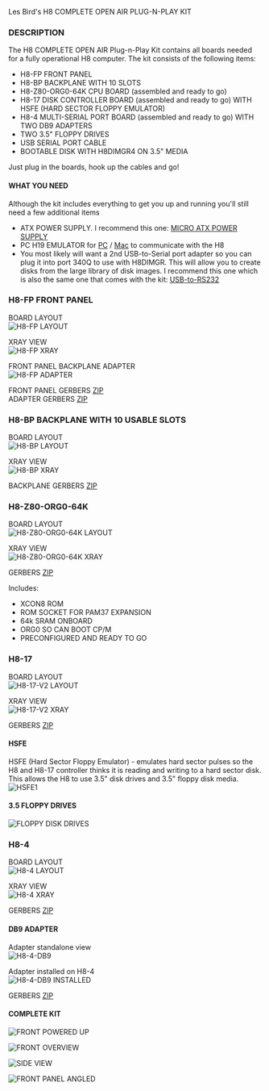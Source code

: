 Les Bird's H8 COMPLETE OPEN AIR PLUG-N-PLAY KIT

### DESCRIPTION
The H8 COMPLETE OPEN AIR Plug-n-Play Kit contains all boards needed for a fully operational H8 computer. The kit consists of the following items:
* H8-FP FRONT PANEL
* H8-BP BACKPLANE WITH 10 SLOTS
* H8-Z80-ORG0-64K CPU BOARD (assembled and ready to go)
* H8-17 DISK CONTROLLER BOARD (assembled and ready to go) WITH HSFE (HARD SECTOR FLOPPY EMULATOR)
* H8-4 MULTI-SERIAL PORT BOARD (assembled and ready to go) WITH TWO DB9 ADAPTERS
* TWO 3.5" FLOPPY DRIVES
* USB SERIAL PORT CABLE
* BOOTABLE DISK WITH H8DIMGR4 ON 3.5" MEDIA

Just plug in the boards, hook up the cables and go!

#### WHAT YOU NEED
Although the kit includes everything to get you up and running you'll still need a few additional items

* ATX POWER SUPPLY. I recommend this one:
[MICRO ATX POWER SUPPLY](https://www.amazon.com/APEVIA-SFX-AP400W-Solution-Micro-Supply/dp/B01MEDG1PM)
* PC H19 EMULATOR for [PC](https://github.com/sebhc/sebhc/blob/master/wiki/H19/H19EMU3-x64.zip) / [Mac](https://github.com/sebhc/sebhc/blob/master/wiki/H19/H19EMU3-OSX.zip) to communicate with the H8
* You most likely will want a 2nd USB-to-Serial port adapter so you can plug it into port 340Q to use with H8DIMGR. This will allow you to create disks from the large library of disk images. I recommend this one which is also the same one that comes with the kit: [USB-to-RS232](https://www.amazon.com/Adapter-Chipset%EF%BC%8CDB9-Serial-Converter-Windows/dp/B0759HSLP1)<br>

### H8-FP FRONT PANEL
BOARD LAYOUT<br>
![H8-FP LAYOUT](https://github.com/sebhc/sebhc/blob/master/wiki/H8FP/H8-FP-LAYOUT.png)<br>

XRAY VIEW<br>
![H8-FP XRAY](https://github.com/sebhc/sebhc/blob/master/wiki/H8FP/H8-FP-XRAY.png)<br>

FRONT PANEL BACKPLANE ADAPTER<br>
![H8-FP ADAPTER](https://github.com/sebhc/sebhc/blob/master/wiki/H8FP/H8-FP-V12-Adapter.png)<br>

FRONT PANEL GERBERS [ZIP](https://github.com/sebhc/sebhc/blob/master/wiki/H8FP/H8-FP-V12R1-Gerbers.zip)<br>
ADAPTER GERBERS [ZIP](https://github.com/sebhc/sebhc/blob/master/wiki/H8FP/H8-FP-V12-Adapter-Gerbers.zip)

### H8-BP BACKPLANE WITH 10 USABLE SLOTS
BOARD LAYOUT<br>
![H8-BP LAYOUT](https://github.com/sebhc/sebhc/blob/master/wiki/H8BP/H8-BP-LAYOUT.png)<br>

XRAY VIEW<br>
![H8-BP XRAY](https://github.com/sebhc/sebhc/blob/master/wiki/H8BP/H8-BP-XRAY.png)<br>

BACKPLANE GERBERS [ZIP](https://github.com/sebhc/sebhc/blob/master/wiki/H8BP/H8-BP-V14-Gerbers.zip)

### H8-Z80-ORG0-64K
BOARD LAYOUT<br>
![H8-Z80-ORG0-64K LAYOUT](https://github.com/sebhc/sebhc/raw/master/wiki/H8-Z80-2023/H8-Z80-ORG0-64K-V1.0R5.png)<br>

XRAY VIEW<br>
![H8-Z80-ORG0-64K XRAY](https://github.com/sebhc/sebhc/raw/master/wiki/H8-Z80-2023/H8-Z80-ORG0-64K-V1.0R5-XRAY.png)<br>

GERBERS [ZIP](https://github.com/sebhc/sebhc/blob/master/wiki/H8-Z80-2023/H8-Z80-GERBERS.zip)

Includes:
* XCON8 ROM
* ROM SOCKET FOR PAM37 EXPANSION
* 64k SRAM ONBOARD
* ORG0 SO CAN BOOT CP/M
* PRECONFIGURED AND READY TO GO

### H8-17
BOARD LAYOUT<br>
![H8-17-V2 LAYOUT](https://github.com/sebhc/sebhc/raw/master/wiki/H8-17/H8-17-V2.0R2.png)<br>

XRAY VIEW<br>
![H8-17-V2 XRAY](https://github.com/sebhc/sebhc/raw/master/wiki/H8-17/H8-17-V2.0R2-XRAY.png)<br>

GERBERS [ZIP](https://github.com/sebhc/sebhc/blob/master/wiki/H8-17/H8-17-V20-GERBERS-V13.zip)

#### HSFE
HSFE (Hard Sector Floppy Emulator) - emulates hard sector pulses so the H8 and H8-17 controller thinks it is reading and writing to a hard sector disk. This allows the H8 to use 3.5" disk drives and 3.5" floppy disk media.<br>
![HSFE1](https://github.com/sebhc/sebhc/blob/master/wiki/H8-Z80-PLUG-N-PLAY/HSFE1.png)<br>

#### 3.5 FLOPPY DRIVES
![FLOPPY DISK DRIVES](https://github.com/sebhc/sebhc/blob/master/wiki/H8-OPEN-AIR-PnP/FLOPPYDRIVES.jpg)<br>

### H8-4
BOARD LAYOUT<br>
![H8-4 LAYOUT](https://github.com/sebhc/sebhc/raw/master/wiki/H8-4/H8-4-V2.2R1.png)<br>

XRAY VIEW<br>
![H8-4 XRAY](https://github.com/sebhc/sebhc/raw/master/wiki/H8-4/H8-4-V2.2R1-XRAY.png)<br>

GERBERS [ZIP](https://github.com/sebhc/sebhc/blob/master/wiki/H8-4/H8-4-GERBERS-V23.zip)

#### DB9 ADAPTER

Adapter standalone view<br>
![H8-4-DB9](https://github.com/sebhc/sebhc/blob/master/wiki/H8-Z80-PLUG-N-PLAY/H8-4-DB9.png)<br>

Adapter installed on H8-4<br>
![H8-4-DB9 INSTALLED](https://github.com/sebhc/sebhc/blob/master/wiki/H8-Z80-PLUG-N-PLAY/H8-4-DB9-2.png)<br>

GERBERS [ZIP](https://github.com/sebhc/sebhc/blob/master/wiki/H8-4/H8-4-DB9-GERBERS-V12.zip)

#### COMPLETE KIT
![FRONT POWERED UP](https://github.com/sebhc/sebhc/blob/master/wiki/H8-OPEN-AIR-PnP/IMG_3221.JPG)<br>

![FRONT OVERVIEW](https://github.com/sebhc/sebhc/blob/master/wiki/H8-OPEN-AIR-PnP/IMG_3241.JPG)<br>

![SIDE VIEW](https://github.com/sebhc/sebhc/blob/master/wiki/H8-OPEN-AIR-PnP/IMG_3244.JPG)<br>

![FRONT PANEL ANGLED](https://github.com/sebhc/sebhc/blob/master/wiki/H8-OPEN-AIR-PnP/IMG_3247.JPG)<br>
